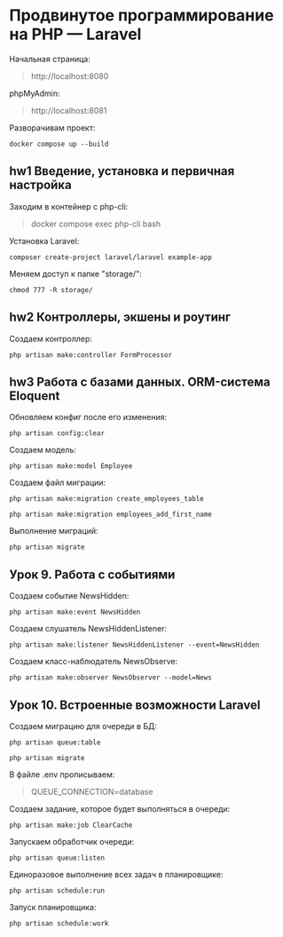 # Продвинутое программирование на PHP — Laravel
Начальная страница:
>http://localhost:8080

phpMyAdmin:
>http://localhost:8081

Разворачивам проект:
```
docker compose up --build
```


## hw1 Введение, установка и первичная настройка
Заходим в контейнер с php-cli:
>docker compose exec php-cli bash

Установка Laravel:
```
composer create-project laravel/laravel example-app
```

Меняем доступ к папке "storage/":
```
chmod 777 -R storage/
```

## hw2 Контроллеры, экшены и роутинг
Создаем контроллер:
```
php artisan make:controller FormProcessor
```

## hw3 Работа с базами данных. ORM-система Eloquent
Обновляем конфиг после его изменения:
```
php artisan config:clear
```

Создаем модель:
```
php artisan make:model Employee
```

Создаем файл миграции:
```
php artisan make:migration create_employees_table

php artisan make:migration employees_add_first_name
```

Выполнение миграций:
```
php artisan migrate
```

## Урок 9. Работа с событиями

Создаем событие NewsHidden:
```
php artisan make:event NewsHidden
```

Создаем слушатель NewsHiddenListener:
```
php artisan make:listener NewsHiddenListener --event=NewsHidden
```

Создаем класс-наблюдатель NewsObserve:
```
php artisan make:observer NewsObserver --model=News
```

## Урок 10. Встроенные возможности Laravel


Создаем миграцию для очереди в БД:
```
php artisan queue:table

php artisan migrate
```

В файле .env прописываем:
>QUEUE_CONNECTION=database

Создаем задание, которое будет выполняться в очереди:
```
php artisan make:job ClearCache
```

Запускаем обработчик очереди:
```
php artisan queue:listen
```

Единоразовое выполнение всех задач в планировщике:
```
php artisan schedule:run
```

Запуск планировщика:
```
php artisan schedule:work
```